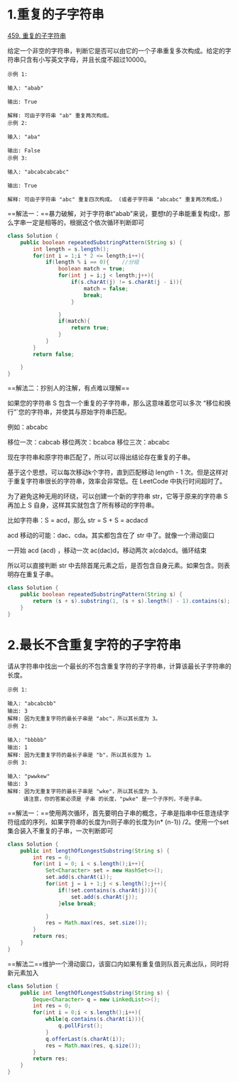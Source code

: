 # 1.重复的子字符串

[459. 重复的子字符串](https://leetcode-cn.com/problems/repeated-substring-pattern/)

给定一个非空的字符串，判断它是否可以由它的一个子串重复多次构成。给定的字符串只含有小写英文字母，并且长度不超过10000。

```
示例 1:

输入: "abab"

输出: True

解释: 可由子字符串 "ab" 重复两次构成。
示例 2:

输入: "aba"

输出: False
示例 3:

输入: "abcabcabcabc"

输出: True

解释: 可由子字符串 "abc" 重复四次构成。 (或者子字符串 "abcabc" 重复两次构成。)
```

==解法一：==暴力破解，对于字符串t“abab”来说，要想t的子串能重复构成t，那么字串一定是相等的，根据这个依次循环判断即可

```java
class Solution {
    public boolean repeatedSubstringPattern(String s) {
        int length = s.length();
        for(int i = 1;i * 2 <= length;i++){
            if(length % i == 0){	//分组 
                boolean match = true;
                for(int j = i;j < length;j++){                    
                    if(s.charAt(j) != s.charAt(j - i)){
                        match = false;
                        break;
                    }

                }
                if(match){
                    return true;
                }
            }
        }
        return false;

    }
}
```

==解法二：抄别人的注解，有点难以理解==

如果您的字符串 S 包含一个重复的子字符串，那么这意味着您可以多次 “移位和换行”`您的字符串，并使其与原始字符串匹配。

例如：abcabc

移位一次：cabcab
		移位两次：bcabca
		移位三次：abcabc

现在字符串和原字符串匹配了，所以可以得出结论存在重复的子串。

基于这个思想，可以每次移动k个字符，直到匹配移动 length - 1 次。但是这样对于重复字符串很长的字符串，效率会非常低。在 LeetCode 中执行时间超时了。

为了避免这种无用的环绕，可以创建一个新的字符串 str，它等于原来的字符串 S 再加上 S 自身，这样其实就包含了所有移动的字符串。

比如字符串：S = acd，那么 str = S + S = acdacd

acd 移动的可能：dac、cda。其实都包含在了 str 中了。就像一个滑动窗口

一开始 acd (acd) ，移动一次 ac(dac)d，移动两次 a(cda)cd。循环结束

所以可以直接判断 str 中去除首尾元素之后，是否包含自身元素。如果包含。则表明存在重复子串。

```java
class Solution {
    public boolean repeatedSubstringPattern(String s) {
        return (s + s).substring(1, (s + s).length() - 1).contains(s);
    }
}
```

# 2.最长不含重复字符的子字符串

请从字符串中找出一个最长的不包含重复字符的子字符串，计算该最长子字符串的长度。

```
示例 1:

输入: "abcabcbb"
输出: 3 
解释: 因为无重复字符的最长子串是 "abc"，所以其长度为 3。
示例 2:

输入: "bbbbb"
输出: 1
解释: 因为无重复字符的最长子串是 "b"，所以其长度为 1。
示例 3:

输入: "pwwkew"
输出: 3
解释: 因为无重复字符的最长子串是 "wke"，所以其长度为 3。
     请注意，你的答案必须是 子串 的长度，"pwke" 是一个子序列，不是子串。

```

==解法一：==使用两次循环，首先要明白子串的概念，子串是指串中任意连续字符组成的序列，如果字符串的长度为n则子串的长度为(n* (n-1)) /2。使用一个set集合装入不重复的子串，一次判断即可

```java
class Solution {
    public int lengthOfLongestSubstring(String s) {
        int res = 0;
        for(int i = 0; i < s.length();i++){
            Set<Character> set = new HashSet<>();
            set.add(s.charAt(i));
            for(int j = i + 1;j < s.length();j++){
                if(!set.contains(s.charAt(j))){
                    set.add(s.charAt(j));
                }else break;

            }
            res = Math.max(res, set.size());
        }
        return res;
    }
}
```

==解法二==维护一个滑动窗口，该窗口内如果有重复值则队首元素出队，同时将新元素加入

```java
class Solution {
    public int lengthOfLongestSubstring(String s) {
        Deque<Character> q = new LinkedList<>();
        int res = 0;
        for(int i = 0;i < s.length();i++){
            while(q.contains(s.charAt(i))){
                q.pollFirst();
            }
            q.offerLast(s.charAt(i));
            res = Math.max(res, q.size());
        }
        return res;
    }
}
```

